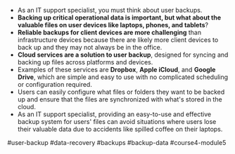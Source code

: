 -   As an IT support specialist, you must think about user backups.
-   **Backing up critical operational data is important, but what about the valuable files on user devices like laptops, phones, and tablets**?
-   **Reliable backups for client devices are more challenging** than infrastructure devices because there are likely more client devices to back up and they may not always be in the office.
-   **Cloud services are a solution to user backup**, designed for syncing and backing up files across platforms and devices.
-   Examples of these services are **Dropbox**, **Apple iCloud**, and **Google Drive**, which are simple and easy to use with no complicated scheduling or configuration required.
-   Users can easily configure what files or folders they want to be backed up and ensure that the files are synchronized with what's stored in the cloud.
-   As an IT support specialist, providing an easy-to-use and effective backup system for users' files can avoid situations where users lose their valuable data due to accidents like spilled coffee on their laptops.

#user-backup #data-recovery #backups #backup-data #course4-module5 